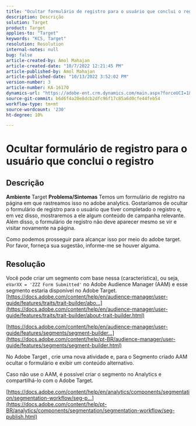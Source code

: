 ```yaml
---
title: "Ocultar formulário de registro para o usuário que conclui o registro"
description: Descrição
solution: Target
product: Target
applies-to: "Target"
keywords: "KCS, Target"
resolution: Resolution
internal-notes: null
bug: false
article-created-by: Amol Mahajan
article-created-date: "10/7/2022 12:21:45 PM"
article-published-by: Amol Mahajan
article-published-date: "10/13/2022 3:52:02 PM"
version-number: 3
article-number: KA-16170
dynamics-url: "https://adobe-ent.crm.dynamics.com/main.aspx?forceUCI=1&pagetype=entityrecord&etn=knowledgearticle&id=2a87de9a-3a46-ed11-bba1-000d3a3064b8"
source-git-commit: b6d6f4a20e8dcb2dfc96f17c85a6d0cfe44feb54
workflow-type: tm+mt
source-wordcount: '230'
ht-degree: 10%

---
```


# Ocultar formulário de registro para o usuário que conclui o registro

## Descrição

<b>Ambiente</b>
Target
<b>Problema/Sintomas</b>
Temos um formulário de registro na página em que rastreamos isso no adobe analytics. Gostaríamos de ocultar o formulário de registro para o usuário que tiver completado o registro e, em vez disso, mostraremos a ele algum conteúdo de campanha relevante. Além disso, o formulário de registro não deve aparecer mesmo se vir e visitar novamente na página.

Como podemos prosseguir para alcançar isso por meio do adobe target. Por favor, forneça sua sugestão, informe-me se houver alguma.


## Resolução

Você pode criar um segmento com base nessa (característica), ou seja, `eVarXX = 'ZZZ Form Submitted'` no Adobe Audience Manager (AAM) e esse segmento estaria disponível no Adobe Target.<br>
[https://docs.adobe.com/content/help/en/audience-manager/user-guide/features/traits/trait-builder/abo...](https://docs.adobe.com/content/help/en/audience-manager/user-guide/features/traits/trait-builder/about-trait-builder.html)

[https://docs.adobe.com/content/help/en/audience-manager/user-guide/features/segments/segment-builder...](https://docs.adobe.com/content/help/pt-BR/audience-manager/user-guide/features/segments/segment-builder.html)

No Adobe Target , crie uma nova atividade e, para o Segmento criado AAM ocultar o formulário e exibir um conteúdo alternativo.



Caso não use o AAM, é possível criar o segmento no Analytics e compartilhá-lo com o Adobe Target.

[https://docs.adobe.com/content/help/en/analytics/components/segmentation/segmentation-workflow/seg-p...](https://docs.adobe.com/content/help/pt-BR/analytics/components/segmentation/segmentation-workflow/seg-publish.html)
